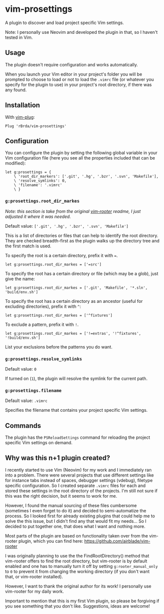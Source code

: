 # vim-prosettings

A plugin to discover and load project specific Vim settings.

Note: I personally use Neovim and developed the plugin in that, so I haven't tested in Vim.

## Usage

The plugin doesn't require configuration and works automatically.

When you launch your Vim editor in your project's folder you will be prompted to choose to load or not to load the `.vimrc` file (or whatever you specify for the plugin to use) in your project's root directory, if there was any found.

## Installation

With [vim-plug](https://github.com/junegunn/vim-plug):
```
Plug 'rBrda/vim-prosettings'
```

## Configuration

You can configure the plugin by setting the following global variable in your Vim configuration file (here you see all the properties included that can be modified):

```vim
let g:prosettings = {
    \ 'root_dir_markers': ['.git', '.hg', '.bzr', '.svn', 'Makefile'],
    \ 'resolve_symlinks': 0,
    \ 'filename': '.vimrc'
    \ }
```

### `g:prosettings.root_dir_markes`

*Note: this section is take from the original [vim-rooter](https://github.com/airblade/vim-rooter) readme, I just adjusted it where it was needed.*

Default value: `['.git', '.hg', '.bzr', '.svn', 'Makefile']`

This is a list of directories or files that can help to identify the root directory. They are checked breadth-first as the plugin walks up the directory tree and the first match is used.

To specify the root is a certain directory, prefix it with  `=`.

```vim
let g:prosettings.root_dir_markes = ['=src']
```

To specify the root has a certain directory or file (which may be a glob), just give the name:

```vim
let g:prosettings.root_dir_markes = ['.git', 'Makefile', '*.sln', 'build/env.sh']
```

To specify the root has a certain directory as an ancestor (useful for excluding directories), prefix it with  `^`:

```vim
let g:prosettings.root_dir_markes = ['^fixtures']
```

To exclude a pattern, prefix it with  `!`.

```vim
let g:prosettings.root_dir_markes = ['!=extras', '!^fixtures', '!build/env.sh']
```
List your exclusions before the patterns you do want.

### `g:prosettings.resolve_symlinks`

Default value: `0`

If turned on (`1`), the plugin will resolve the symlink for the current path.

### `g:prosettings.filename`

Default value: `.vimrc`

Specifies the filename that contains your project specific Vim settings.

## Commands

The plugin has the `PSReloadSettings` command for reloading the project specific Vim settings on demand.

## Why was this n+1 plugin created?

I recently started to use Vim (Neovim) for my work and I immediately ran into a problem. There were several projects that use different settings like for instance tabs instead of spaces, debugger settings (vdebug), filetype specific configuration. So I created separate `.vimrc` files for each and stored these settings in the root directory of the projects. I'm still not sure if this was the right decision, but it seems to work for me.

However, I found the manual sourcing of these files cumbersome (sometimes I even forget to do it) and decided to semi-automatize the process. So I looked first for already existing plugins that could help me to solve the this issue, but I didn't find any that would fit my needs... So I decided to put together one, that does what I want and nothing more.

Most parts of the plugin are based on functionality taken over from the vim-rooter plugin, which you can find here: https://github.com/airblade/vim-rooter

I was originally planning to use the the FindRootDirectory() method that vim-rooter offers to find the root directory, but vim-rooter is by default enabled and one has to manually turn it off by setting `g:rooter_manual_only` to `0` to prevent it from changing the working directory (if you don't want that, or vim-rooter installed).

However, I want to thank the original author for its work! I personally use vim-rooter for my daily work.

Important to mention that this is my first Vim plugin, so please be forgiving if you see something that you don't like. Suggestions, ideas are welcome!
